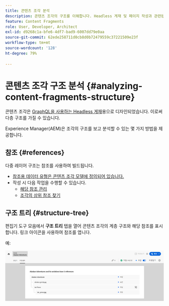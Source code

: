 ```yaml
---
title: 콘텐츠 조각 분석
description: 콘텐츠 조각의 구조를 이해합니다. Headless 게재 및 페이지 작성과 관련된 정보를 제공합니다.
feature: Content Fragments
role: User, Developer, Architect
exl-id: d9268c1a-bfe6-4df7-bad9-6007dd79e0aa
source-git-commit: 62ede258711d0cb8d0b72479559c37221509e23f
workflow-type: tm+mt
source-wordcount: '128'
ht-degree: 79%

---
```


# 콘텐츠 조각 구조 분석 {#analyzing-content-fragments-structure}

콘텐츠 조각은 [GraphQL을 사용하는 Headless 게재](/help/sites-cloud/administering/content-fragments/content-delivery-with-graphql.md)용으로 디자인되었습니다. 이로써 다층 구조를 가질 수 있습니다.

Experience Manager(AEM)은 조각의 구조를 보고 분석할 수 있는 몇 가지 방법을 제공합니다.

## 참조 {#references}

다중 레이어 구조는 참조를 사용하여 빌드됩니다.

* [참조용 데이터 유형은 콘텐츠 조각 모델에 정의되어 있습니다.](/help/sites-cloud/administering/content-fragments/content-fragment-models.md#using-references-to-form-nested-content)
* 작성 시 다음 작업을 수행할 수 있습니다.
   * [해당 참조 관리](/help/sites-cloud/administering/content-fragments/authoring.md##manage-references)
   * [조각의 상위 참조 찾기](/help/sites-cloud/administering/content-fragments/managing.md#parent-references-fragment)

## 구조 트리 {#structure-tree}

편집기 도구 모음에서 **구조 트리** 탭을 열어 콘텐츠 조각의 계층 구조와 해당 참조를 표시합니다. 링크 아이콘을 사용하여 참조를 엽니다.

예:

![콘텐츠 조각 편집기 - 구조 트리](assets/cf-authoring-structure-tree.png)
